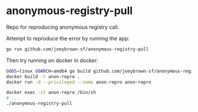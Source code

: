 # anonymous-registry-pull

Repo for reproducing anonymous registry call.

Attempt to reproduce the error by running the app:
```bash
go run github.com/joeybrown-sf/anonymous-registry-pull
```

Then try running on docker in docker:
```bash
GOOS=linux GOARCH=amd64 go build github.com/joeybrown-sf/anonymous-registry-pull
docker build -t anon-repro .
docker run -d --privileged --name anon-repro anon-repro
```

```bash
docker exec -it anon-repro /bin/sh
# ...
./anonymous-registry-pull
```

